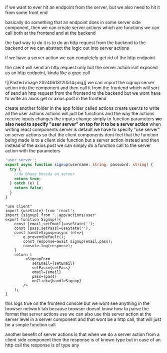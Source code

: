 if we want to ever hit an endpoint from the server, but we also need to hit it from some front end

basically do something that an endpoint does in some server side component, then we can create server actions which are functions we can call both at the frontend and at the backend

the bad way to do it is to do an http request from the backend to the backend
or we can abstract the logic out into server actions

if we have a server action we can completely get rid of the http endpoint

the client will send an http request only but the server action isnt exposed as an http endpoint, kinda like a grpc call

![[Pasted image 20240613120514.png]]
we can import the signup server action into the component and then call it from the frontend which will sort of send an http request from the frontend to the backend
but we wont have to write an axios.get or axios.post in the frontend

create another folder in the app folder called actions
create user.ts to write all the user actions
actions will just be functions and the way the actions receive inputs changes
the inputs change simply to function parameters
**we also need to specify "user server" on top for it to be a server action**
when writing react components server is default
we have to specify "use server" on server actions so that the client components dont feel that the function being made is to a client side function but a server action instead
and then instead of the axios.post we can simply do a function call to the server action with the parameters 
```ts
'user server';  
export async function signup(username: string, password: string) {  
  try {  
    //do bhang bhosda on server  
    return true;  
  } catch (e) {  
    return false;  
  }  
}
```

```tsx
"use client"
import {useState} from 'react';
import {signup} from '..app/actions/user'
export function Signup(){
	const [email,setEmail]=useState('');
	const [pass,setPass]=useState('');
	const handleSignup=async (e)=>{
		e.preventDefault();
		const response=await signup(email,pass);
		console.log(response);
	}
	return (
		 <SignupForm 
			setEmail={setEmail} 
			setPass={setPass} 
			email={email} 
			pass={pass}
			onClick={handleSignup}
		/>
	);
}
```
this logs true on the frontend console
but we wont see anything in the browser network tab because browser doesnt know how to parse the format that server actions use
we can also use this server action at the server level in a server component and that wont be a http call, that will just be a simple function call

another benefit of server actions is that when we do a server action from a client side component then the response is of known type but in case of an http call the response is of type any